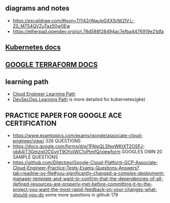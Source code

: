 
## diagrams and notes  
- https://excalidraw.com/#json=TlY42rjNwJpGXXSrNt2IV,L-Z0_M7S4QVZuTazS0w0Ew
- https://etherpad.opendev.org/p/r.76d588f28494ac7efba4476919e21dfa
## [Kubernetes docs](https://kubernetes.io/docs/) 
## [GOOGLE TERRAFORM DOCS](https://cloud.google.com/docs/terraform/iac-overview)
## learning path
- [Cloud Engineer Learning Path](https://www.cloudskillsboost.google/paths/11)
- [DevSecOps Learning Path](https://www.cloudskillsboost.google/paths/76)  is more detailed for kubernetes(gke)
## PRACTICE PAPER FOR GOOGLE ACE CERTIFICATION
- https://www.examtopics.com/exams/google/associate-cloud-engineer/view/
   326 QUESTIONS
- https://docs.google.com/forms/d/e/1FAIpQLSfexWKtXT2OSFJ-obA4iT3GmzgiOCGvjrT9OfxilWC1yPtmfQ/viewform
   GOOGLES OWN 20 SAMPLE QUESTIONS
- https://github.com/Ditectrev/Google-Cloud-Platform-GCP-Associate-Cloud-Engineer-Practice-Tests-Exams-Questions-Answers?tab=readme-ov-file#you-significantly-changed-a-complex-deployment-manager-template-and-want-to-confirm-that-the-dependencies-of-all-defined-resources-are-properly-met-before-committing-it-to-the-project-you-want-the-most-rapid-feedback-on-your-changes-what-should-you-do
   some more questions in github 179
